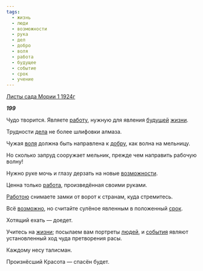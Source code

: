 ```yaml
---
tags:
  - жизнь
  - люди
  - возможности
  - рука
  - дел
  - добро
  - воля
  - работа
  - будущее
  - событие
  - срок
  - учение
---
```

[Листы сада Мории 1 1924г](https://127.0.0.1:4002/agni/1924)

___199___

Чудо творится. Являете [работу](../../../tags/#[работа](../../../tags/#работа)), нужную для явления [будущей](../../../tags/#будущее) [жизни](../../../tags/#жизнь).   

Трудности [дела](../../../tags/#дел) не более шлифовки алмаза.   

Чужая [воля](../../../tags/#воля) должна быть направлена к [добру](../../../tags/#добро), как волна на мельницу.   

Но сколько запруд сооружает мельник, прежде чем направить рабочую волну!   

Нужно руке мочь и глазу дерзать на новые [возможности](../../../tags/#возможности).   

Ценна только [работа](../../../tags/#работа), произведённая своими руками.   

[Работою](../../../tags/#работа) снимаете замки от ворот к странам, куда стремитесь.   

Всё [возможно](../../../tags/#возможности), но считайте сулёное явленным в положенный [срок](../../../tags/#срок).   

Хотящий ехать — доедет.   

Учитесь на [жизни](../../../tags/#жизнь); посылаем вам портреты [людей](../../../tags/#люди), и [события](../../../tags/#событие) являют установленный ход чуда претворения расы.   

Каждому несу талисман.   

Произнёсший Красота — спасён будет.   

